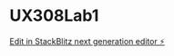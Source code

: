 # UX308Lab1

[Edit in StackBlitz next generation editor ⚡️](https://stackblitz.com/~/github.com/alexiiifroese/UX308Lab1)